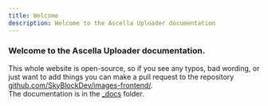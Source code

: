 ```yaml
---
title: Welcome
description: Welcome to the Ascella Uploader documentation
---
```


### Welcome to the Ascella Uploader documentation.

This whole website is open-source, so if you see any typos, bad wording, or just want to add things you can make a pull request to the repository [github.com/SkyBlockDev/images-frontend/](https://github.com/SkyBlockDev/images-frontend/).  
The documentation is in the [\_docs](https://github.com/SkyBlockDev/images-frontend/_docs) folder.
